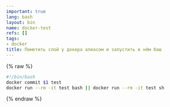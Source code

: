 ```yaml
---
important: true
lang: bash
layout: bin
name: docker-test
refs: []
tags:
- docker
title: Пометить слой у докера алиасом и запустить в нём баш
---
```

{% raw %}
```bash
#!/bin/bash
docker commit $1 test
docker run --rm -it test bash || docker run --rm -it test sh
```
{% endraw %}